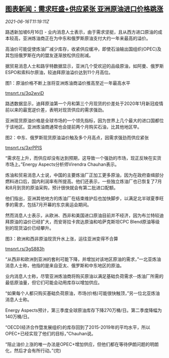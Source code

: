 <!--1623843062000-->
[图表新闻：需求旺盛+供应紧张 亚洲原油进口价格跳涨](https://cn.reuters.com/article/graphic-oil-demand-asia-0616-idCNKCS2DS14O)
------

<div><i>2021-06-16T11:19:11Z</i></div><p>路透新加坡6月16日 - 业内消息人士表示，由于需求坚挺，且从西方进口原油的成本较高，亚洲炼油商正在为中东和俄罗斯原油支付大约一年来最高的溢价。</p><p>高油价可能促使炼油厂减少库存，收紧供应缓冲，即使石油输出国组织(OPEC)及其包括俄罗斯在内的盟友逐渐放松供应削减。</p><p>据贸易消息人士和路孚特数据显示，亚洲几个受欢迎的品级原油，如阿曼、俄罗斯ESPO和索科尔原油，较迪拜原油溢价达到11个月高位。</p><p>图1：原油价格不断上涨将亚洲炼油商溢价推高至近一年最高水平</p><p><a href="https://tmsnrt.rs/3q2wviD">tmsnrt.rs/3q2wviD</a></p><p>路透数据显示，迪拜原油第一个月和第三个月现货的价差处于2020年1月新冠疫情前以来的最宽逆价差，表明对现货供应的需求强劲。</p><p>亚洲现货原油价格是全球市场的一个领先指标，因为世界上几个最大的进口国都位于该地区。亚洲炼油商通常也会提前两个月购买石油，比其他地区早。</p><p>图2：中东、俄罗斯现货原油溢价触及多个月高点，因需求强劲而供应紧张</p><p><a href="https://tmsnrt.rs/3xrPPIS">tmsnrt.rs/3xrPPIS</a></p><p>“需求在上升，而供应却没有达到预期，这导致一个强劲的市场，现正反映在实货市场上。”Energy Aspects分析师Virendra Chauhan表示。</p><p>炼油和贸易消息人士说，中国的主要炼油厂正加工更多原油，因为在政府查缉部分燃料进口后，国内利润率有所提高。他们还表示，一些独立炼油厂也已恢复了7月和8月到货的原油采购，预计很快就会有第二批进口配额。</p><p>他们指出，亚洲其他地方的炼油厂在结束维护后也加快脚步，以满足北半球夏季旺季的需求，包括7月开幕的东京奥运会期间。</p><p>然而消息人士表示，从欧洲、西非和美国进口原油目前并不经济，因为布兰特较迪拜原油的溢价已经扩大，而安哥拉卡宾达原油和哈萨克斯坦CPC Blend原油等级别的现货溢价已经攀升。</p><p>图3：欧洲和西非原油现货升水上涨，运往亚洲变得不合算</p><p><a href="https://tmsnrt.rs/3gS883h">tmsnrt.rs/3gS883h</a></p><p>“从西非和欧洲到亚洲的套利可能下降，并增加对该地区原油的需求，”一北亚炼油消息人士称，他指的是来自亚太、俄罗斯和中东地区的原油。</p><p>业内消息人士称，尽管亚洲炼油商将购买原油以满足基础负荷需求--炼油厂所需的最低原油量，但它们可能会动用库存以增加供应。</p><p>“如果每个人都只购买基础负荷原油，市场(价格)可能很快触顶，”另一位北亚炼油消息人士称。</p><p>Energy Aspects预计，第三季度全球原油库存下降270万桶/日。第二季度降幅为140万桶/日。</p><p>“OECD(经济合作暨发展组织)的库存回到了2015-2019年的平均水平，所以OPEC+已经实现了他们的目标，”Chauhan说。</p><p>“阻止油价上涨的唯一办法是OPEC+增加供应，但他们都在等待伊朗问题的明朗化，然后才会有所行动。”(完)</p>
